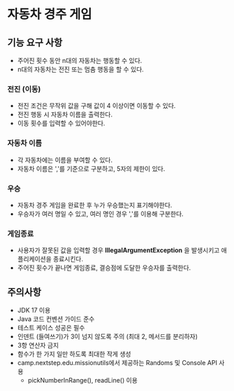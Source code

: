 # 자동차 경주 게임

## 기능 요구 사항

- 주어진 횟수 동안 n대의 자동차는 행동할 수 있다.
- n대의 자동차는 전진 또는 멈춤 행동을 할 수 있다.

### 전진 (이동)
- 전진 조건은 무작위 값을 구해 값이 4 이상이면 이동할 수 있다.
- 전진 행동 시 자동차 이름을 출력한다.
- 이동 횟수를 입력할 수 있어야한다.

### 자동차 이름
- 각 자동차에는 이름을 부여할 수 있다.
- 자동차 이름은 ','를 기준으로 구분하고, 5자의 제한이 있다.

### 우승
- 자동차 경주 게임을 완료한 후 누가 우승했는지 표기해야한다.
- 우승자가 여러 명일 수 있고, 여러 명인 경우 ','를 이용해 구분한다.

### 게임종료
- 사용자가 잘못된 값을 입력할 경우 **IllegalArgumentException** 을 발생시키고 애플리케이션을 종료시킨다.
- 주어진 횟수가 끝나면 게임종료, 결승점에 도달한 우승자를 출력한다.

## 주의사항
- JDK 17 이용
- Java 코드 컨벤션 가이드 준수
- 테스트 케이스 성공은 필수
- 인덴트 (들여쓰기)가 3이 넘지 않도록 주의 (최대 2, 메서드를 분리하자)
- 3항 연산자 금지
- 함수가 한 가지 일만 하도록 최대한 작게 생성
- camp.nextstep.edu.missionutils에서 제공하는 Randoms 및 Console API 사용
    - pickNumberInRange(), readLine() 이용

